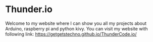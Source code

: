 # Thunder.io
Welcome to my website where I can show you all my projects about Arduino, raspberry pi and python kivy.
You can visit my website with following link: https://getgetstechno.github.io/ThunderCode.io/
